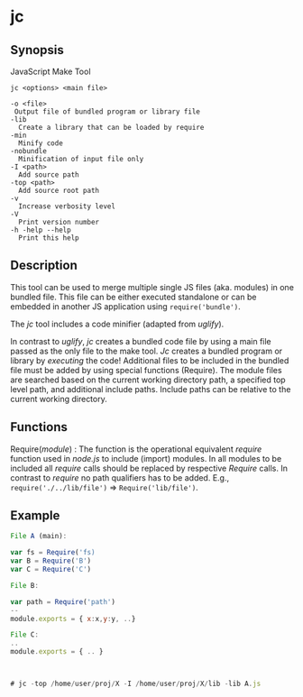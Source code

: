 # jc

## Synopsis

JavaScript Make Tool

```
jc <options> <main file>

-o <file>
 Output file of bundled program or library file
-lib
  Create a library that can be loaded by require
-min
  Minify code
-nobundle
  Minification of input file only
-I <path>
  Add source path
-top <path>
  Add source root path
-v 
  Increase verbosity level
-V 
  Print version number
-h -help --help
  Print this help
```

## Description

This tool can be used to merge multiple single JS files (aka. modules) in one bundled file. This file can be either executed standalone or can be embedded in another JS application using `require('bundle')`.

The *jc* tool includes a code minifier (adapted from *uglify*). 

In contrast to *uglify*, *jc* creates a bundled code file by using a main file passed as the only file to the make tool. *Jc* creates a bundled program or library by *executing* the code! Additional files to be included in the bundled file must be added by using special functions (Require). The module files are searched based on the current working directory path, a specified top level path, and additional include paths. Include paths can be relative to the current working directory.



## Functions

Require(*module*)
: The function is the operational equivalent *require* function used in *node.js* to include (import) modules. In all modules to be included all *require* calls should be replaced by respective *Require* calls. In contrast to *require* no path qualifiers has to be added. E.g., `require('./../lib/file')` &rArr; `Require('lib/file')`.

## Example


```javascript
File A (main):

var fs = Require('fs)
var B = Require('B')
var C = Require('C')

File B:

var path = Require('path')
--
module.exports = { x:x,y:y, ..}

File C:
..
module.exports = { .. }



# jc -top /home/user/proj/X -I /home/user/proj/X/lib -lib A.js
```



